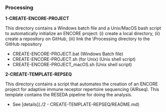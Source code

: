 ### Processing

**1-CREATE-ENCORE-PROJECT**  

This directory contains a Windows batch file and a Unix/MacOS bash script to automatically initialize an ENCORE project: (i) create a local directory, (ii) create a repository on GitHub, (iii) link the \Processing directory to the GitHub repository

* CREATE-ENCORE-PROJECT.bat  (Windows Batch file)
* CREATE-ENCORE-PROJECT.sh (for Unix)  (Unix shell script)
* CREATE-ENCORE-PROJECT_macOS.sh (Unix shell script)

**2-CREATE-TEMPLATE-REPSEQ**

This directory contains a script that automates the creation of an ENCORE project for adaptive immune receptor repertoire sequencing (AIRseq). This template contains the RESEDA pipeline for doing the analysis.  

* See [details](./2 - CREATE-TEMPLATE-REPSEQ/README.md)
